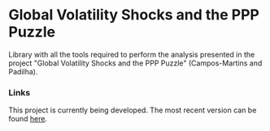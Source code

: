 # Global Volatility Shocks and the PPP Puzzle
Library with all the tools required to perform the analysis presented in the project "Global Volatility Shocks and the PPP Puzzle" (Campos-Martins and Padilha).
### Links
This project is currently being developed. The most recent version can be found [here](https://www.talespadilha.com/reseach).